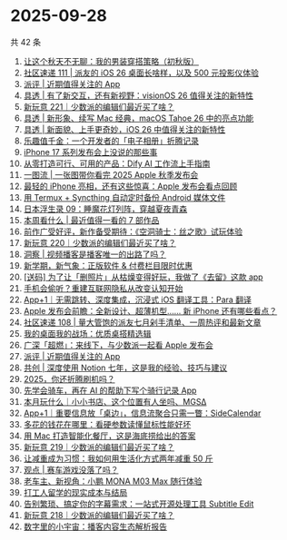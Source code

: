 # 2025-09-28

共 42 条

<!-- BEGIN SSPAI -->
<!-- 最后更新时间 2025-09-28 07:07:35 +0800 -->
1. [让这个秋天不无聊：我的男装穿搭策略（初秋版）](https://sspai.com/post/102686)
1. [社区速递 111 | 派友的 iOS 26 桌面长啥样，以及 500 元投影仪体验](https://sspai.com/post/102712)
1. [派评 | 近期值得关注的 App](https://sspai.com/post/102693)
1. [具透 | 有了新交互，还有新视野：visionOS 26 值得关注的新特性](https://sspai.com/post/102678)
1. [新玩意 221｜少数派的编辑们最近买了啥？](https://sspai.com/post/102616)
1. [具透 | 新形象、续写 Mac 经典，macOS Tahoe 26 中的亮点功能](https://sspai.com/post/102583)
1. [具透 | 新面貌、上手更奇妙，iOS 26 中值得关注的新特性](https://sspai.com/post/102372)
1. [乐趣值千金：一个开发者的「电子相册」折腾记录](https://sspai.com/post/100286)
1. [iPhone 17 系列发布会上没说的那些事](https://sspai.com/post/102432)
1. [ 从零打造可行、可用的产品：Dify AI 工作流上手指南](https://sspai.com/post/102434)
1. [一图流 | 一张图带你看完 2025 Apple 秋季发布会](https://sspai.com/post/102410)
1. [最轻的 iPhone 亮相，还有这些惊喜：Apple 发布会看点回顾](https://sspai.com/post/102413)
1. [用 Termux + Syncthing 自动定时备份 Android 媒体文件](https://sspai.com/post/102337)
1. [日本浮生录 09：睡魔花灯列阵，穿越夏夜青森](https://sspai.com/post/102173)
1. [本周看什么 | 最近值得一看的 7 部作品](https://sspai.com/post/102306)
1. [前作广受好评，新作备受期待：《空洞骑士：丝之歌》试玩体验](https://sspai.com/post/102303)
1. [新玩意 220｜少数派的编辑们最近买了啥？](https://sspai.com/post/102287)
1. [洞察 | 视频播客是播客唯一的出路了吗？](https://sspai.com/post/102285)
1. [新学期，新气象：正版软件 & 付费栏目限时优惠](https://sspai.com/post/102267)
1. [[送码] 为了让「删照片」从枯燥变得好玩，我做了《去留》这款 app](https://sspai.com/post/102249)
1. [手机会偷听？重建互联网隐私从改变认知开始](https://sspai.com/post/102268)
1. [App+1｜无需跳转、深度集成，沉浸式 iOS 翻译工具：Para 翻译](https://sspai.com/post/102214)
1. [Apple 发布会前瞻：全新设计、超薄机型…… 新 iPhone 还有哪些看点？](https://sspai.com/post/102244)
1. [社区速递 108 | 量大管饱的派友七月剁手清单、一周热评和最新文章](https://sspai.com/post/102247)
1. [我的桌面我的战场：优质桌搭精选辑](https://sspai.com/post/102125)
1. [广深「超燃」：来线下，与少数派一起看 Apple 发布会](https://sspai.com/post/102221)
1. [派评 | 近期值得关注的 App](https://sspai.com/post/102228)
1. [共创 | 深度使用 Notion 七年，这是我的经验、技巧与建议](https://sspai.com/post/102031)
1. [2025，你还折腾刷机吗？](https://sspai.com/post/102151)
1. [先学会骑车，再在 AI 的帮助下写个骑行记录 App](https://sspai.com/post/101981)
1. [本月玩什么｜小小书店、这个位置有人坐吗、MGSΔ](https://sspai.com/post/102216)
1. [App+1｜重要信息放「桌边」，信息流聚合只需一瞥：SideCalendar](https://sspai.com/post/102198)
1. [多花的钱花在哪里：看硬参数读懂鼠标性能好坏](https://sspai.com/post/102195)
1. [用 Mac 打造智能化餐厅，这是海底捞给出的答案](https://sspai.com/post/102160)
1. [新玩意 219｜少数派的编辑们最近买了啥？](https://sspai.com/post/102159)
1. [让减重成为习惯：我如何用生活化方式两年减重 50 斤](https://sspai.com/post/102148)
1. [观点 | 赛车游戏没落了吗？](https://sspai.com/post/102137)
1. [老车主、新视角：小鹏 MONA M03 Max 随行体验](https://sspai.com/post/102094)
1. [打工人留学的现实成本与结局](https://sspai.com/post/101882)
1. [告别繁琐、搞定你的字幕需求：一站式开源处理工具 Subtitle Edit](https://sspai.com/post/101614)
1. [新玩意 218｜少数派的编辑们最近买了啥？](https://sspai.com/post/102013)
1. [数字里的小宇宙：播客内容生态解析报告](https://sspai.com/post/100887)
<!-- END SSPAI -->